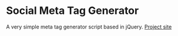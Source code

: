 Social Meta Tag Generator
=========================

A very simple meta tag generator script based in jQuery. [Project site](http://socialmetas.smfrog.com)
